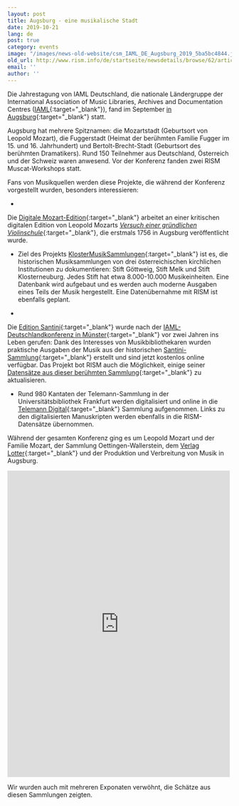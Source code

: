 ```yaml
---
layout: post
title: Augsburg - eine musikalische Stadt
date: 2019-10-21
lang: de
post: true
category: events
image: "/images/news-old-website/csm_IAML_DE_Augsburg_2019_5ba5bc4844.jpg"
old_url: http://www.rism.info/de/startseite/newsdetails/browse/62/article/64/augsburg-a-musical-city.html
email: ''
author: ''
---
```


Die Jahrestagung von IAML Deutschland, die nationale Ländergruppe der International Association of Music Libraries, Archives and Documentation Centres ([IAML](https://www.iaml.info/){:target="_blank"}), fand im September [in Augsburg](http://www.aibm.info/tagungen/2019-augsburg/){:target="_blank"} statt.


Augsburg hat mehrere Spitznamen: die Mozartstadt (Geburtsort von Leopold Mozart), die Fuggerstadt (Heimat der berühmten Familie Fugger im 15. und 16. Jahrhundert) und Bertolt-Brecht-Stadt (Geburtsort des berühmten Dramatikers). Rund 150 Teilnehmer aus Deutschland, Österreich und der Schweiz waren anwesend. Vor der Konferenz fanden zwei RISM Muscat-Workshops statt.

Fans von Musikquellen werden diese Projekte, die während der Konferenz vorgestellt wurden, besonders interessieren:

-

Die [Digitale Mozart-Edition](https://mozarteum.at/digitale-mozart-edition/){:target="_blank"} arbeitet an einer kritischen digitalen Edition von Leopold Mozarts [_Versuch einer gründlichen Violinschule_](https://opac.rism.info/search?id=990042611&View=rism){:target="_blank"}, die erstmals 1756 in Augsburg veröffentlicht wurde.


- Ziel des Projekts [KlosterMusikSammlungen](https://klostermusiksammlungen.at/){:target="_blank"} ist es, die historischen Musiksammlungen von drei österreichischen kirchlichen Institutionen zu dokumentieren: Stift Göttweig, Stift Melk und Stift Klosterneuburg. Jedes Stift hat etwa 8.000-10.000 Musikeinheiten. Eine Datenbank wird aufgebaut und es werden auch moderne Ausgaben eines Teils der Musik hergestellt. Eine Datenübernahme mit RISM ist ebenfalls geplant.

-

Die [Edition Santini](http://fortunato-santini.de/edition-santini.php){:target="_blank"} wurde nach der [IAML-Deutschlandkonferenz in Münster](http://www.aibm.info/tagungen/2017-muenster/){:target="_blank"} vor zwei Jahren ins Leben gerufen: Dank des Interesses von Musikbibliothekaren wurden praktische Ausgaben der Musik aus der historischen [Santini-Sammlung](http://fortunato-santini.de/){:target="_blank"} erstellt und sind jetzt kostenlos online verfügbar. Das Projekt bot RISM auch die Möglichkeit, einige seiner [Datensätze aus dieser berühmten Sammlung](https://opac.rism.info/search?View=rism&q=fortunato+santini){:target="_blank"} zu aktualisieren.


- Rund 980 Kantaten der Telemann-Sammlung in der Universitätsbibliothek Frankfurt werden digitalisiert und online in die [Telemann Digital](http://sammlungen.ub.uni-frankfurt.de/telemann/nav/index/all){:target="_blank"} Sammlung aufgenommen. Links zu den digitalisierten Manuskripten werden ebenfalls in die RISM-Datensätze übernommen.

Während der gesamten Konferenz ging es um Leopold Mozart und der Familie Mozart, der Sammlung Oettingen-Wallerstein, dem [Verlag Lotter](https://opac.rism.info/search?View=rism&q=Lotter){:target="_blank"} und der Produktion und Verbreitung von Musik in Augsburg.

<iframe src="https://www.facebook.com/plugins/post.php?href=https%3A%2F%2Fwww.facebook.com%2FRISM.info%2Fposts%2F3203030349737787&amp;width=500" width="500" height="688" style="border:none;overflow:hidden" scrolling="no" frameborder="0" allowtransparency="true" allow="encrypted-media"></iframe>


Wir wurden auch mit mehreren Exponaten verwöhnt, die Schätze aus diesen Sammlungen zeigten.


